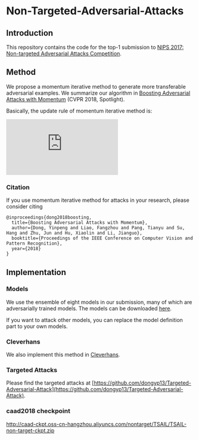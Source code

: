 # Non-Targeted-Adversarial-Attacks

## Introduction
This repository contains the code for the top-1 submission to [NIPS 2017: Non-targeted Adversarial Attacks Competition](https://www.kaggle.com/c/nips-2017-non-targeted-adversarial-attack).

## Method
We propose a momentum iterative method to generate more transferable adversarial examples. We summarize our algorithm in [Boosting Adversarial Attacks with Momentum](https://arxiv.org/pdf/1710.06081.pdf) (CVPR 2018, Spotlight).

Basically, the update rule of momentum iterative method is:

![equation](http://latex.codecogs.com/gif.latex?g_%7Bt&plus;1%7D%20%3D%20%5Cmu%20%5Ccdot%20g_%7Bt%7D%20&plus;%20%5Cfrac%7B%5Cnabla_%7Bx%7DJ%28x_%7Bt%7D%5E%7B*%7D%2Cy%29%7D%7B%5C%7C%5Cnabla_%7Bx%7DJ%28x_%7Bt%7D%5E%7B*%7D%2Cy%29%5C%7C_1%7D%2C%20%5Cquad%20x_%7Bt&plus;1%7D%5E%7B*%7D%20%3D%20%5Cmathrm%7Bclip%7D%28x_%7Bt%7D%5E%7B*%7D%20&plus;%20%5Calpha%5Ccdot%5Cmathrm%7Bsign%7D%28g_%7Bt&plus;1%7D%29%29)


### Citation
If you use momentum iterative method for attacks in your research, please consider citing

    @inproceedings{dong2018boosting,
      title={Boosting Adversarial Attacks with Momentum},
      author={Dong, Yinpeng and Liao, Fangzhou and Pang, Tianyu and Su, Hang and Zhu, Jun and Hu, Xiaolin and Li, Jianguo},
      booktitle={Proceedings of the IEEE Conference on Computer Vision and Pattern Recognition},
      year={2018}
    }

## Implementation

### Models
We use the ensemble of eight models in our submission, many of which are adversarially trained models. The models can be downloaded [here](http://ml.cs.tsinghua.edu.cn/~yinpeng/nips17/nontargeted/models.zip).

If you want to attack other models, you can replace the model definition part to your own models.

### Cleverhans
We also implement this method in [Cleverhans](https://github.com/tensorflow/cleverhans/blob/master/cleverhans/attacks.py#L454-L605).

### Targeted Attacks
Please find the targeted attacks at [https://github.com/dongyp13/Targeted-Adversarial-Attack](https://github.com/dongyp13/Targeted-Adversarial-Attack).

### caad2018  checkpoint
http://caad-ckpt.oss-cn-hangzhou.aliyuncs.com/nontarget/TSAIL/TSAIL-non-target-ckpt.zip



